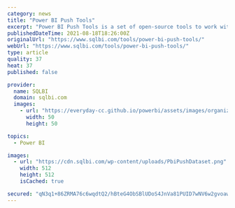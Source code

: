 ```yaml
---
category: news
title: "Power BI Push Tools"
excerpt: "Power BI Push Tools is a set of open-source tools to work with Power BI push datasets. Read Implementing real-time updates in Power BI using push datasets instead of DirectQuery to learn the architecture of solutions based on push datasets and how to ..."
publishedDateTime: 2021-08-18T18:26:00Z
originalUrl: "https://www.sqlbi.com/tools/power-bi-push-tools/"
webUrl: "https://www.sqlbi.com/tools/power-bi-push-tools/"
type: article
quality: 37
heat: 37
published: false

provider:
  name: SQLBI
  domain: sqlbi.com
  images:
    - url: "https://everyday-cc.github.io/powerbi/assets/images/organizations/sqlbi.com-50x50.jpg"
      width: 50
      height: 50

topics:
  - Power BI

images:
  - url: "https://cdn.sqlbi.com/wp-content/uploads/PbiPushDataset.png"
    width: 512
    height: 512
    isCached: true

secured: "qN3q1+86ZRMA76c6wqdtQ2/hBteG4ObSBlUDoS4JnVa81PUID7wNV6w2gvoawibFd651SgnpcGVX8l2Zsot5wmaIQromnaU3pS7YX++bpKlHu1iDaxMuHHlZUWtyD3LDrZwlJOynfZ5WREFdiZk2EzgYDkJtMmvOWpamq4uMNOdxwd273mPsBomhfAouLu5o0sW9iT+D25h+RnWS+M29dqd/ZPgrITIxsCOHbNOrOYh8YT+zPrFmfP7Orw97GdatGx89KTdjltdDrkVv/PrweBpCJiTY9Joa8nsSomLitms5Gfvvyxd42XTvBZ61V/Ew5YzVF6RjMjqUxfBnODTXc6e0Idohc3kUEjQdMvKx/LU=;h/WqdWZICUBTsJN0F8WCqQ=="
---
```


